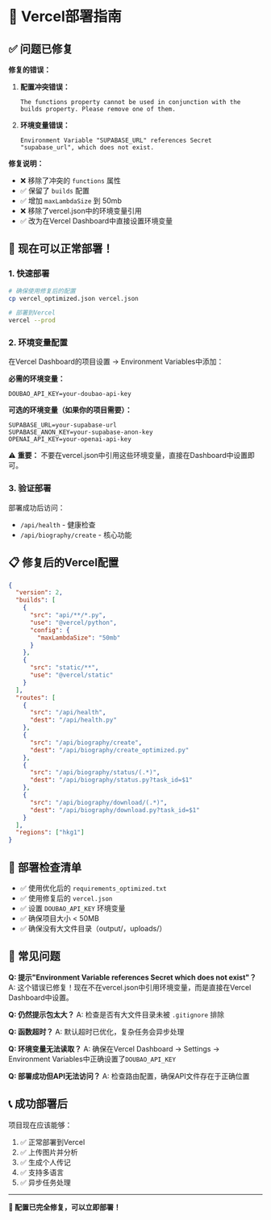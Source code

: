 # 🚀 Vercel部署指南

## ✅ 问题已修复

**修复的错误：**
1. **配置冲突错误：**
   ```
   The functions property cannot be used in conjunction with the builds property. Please remove one of them.
   ```

2. **环境变量错误：**
   ```
   Environment Variable "SUPABASE_URL" references Secret "supabase_url", which does not exist.
   ```

**修复说明：**
- ❌ 移除了冲突的 `functions` 属性
- ✅ 保留了 `builds` 配置
- ✅ 增加 `maxLambdaSize` 到 50mb
- ❌ 移除了vercel.json中的环境变量引用
- ✅ 改为在Vercel Dashboard中直接设置环境变量

## 🚀 现在可以正常部署！

### 1. 快速部署
```bash
# 确保使用修复后的配置
cp vercel_optimized.json vercel.json

# 部署到Vercel
vercel --prod
```

### 2. 环境变量配置
在Vercel Dashboard的项目设置 → Environment Variables中添加：

**必需的环境变量：**
```
DOUBAO_API_KEY=your-doubao-api-key
```

**可选的环境变量（如果你的项目需要）：**
```
SUPABASE_URL=your-supabase-url
SUPABASE_ANON_KEY=your-supabase-anon-key
OPENAI_API_KEY=your-openai-api-key
```

⚠️ **重要：** 不要在vercel.json中引用这些环境变量，直接在Dashboard中设置即可。

### 3. 验证部署
部署成功后访问：
- `/api/health` - 健康检查
- `/api/biography/create` - 核心功能

## 📋 修复后的Vercel配置

```json
{
  "version": 2,
  "builds": [
    {
      "src": "api/**/*.py",
      "use": "@vercel/python",
      "config": {
        "maxLambdaSize": "50mb"
      }
    },
    {
      "src": "static/**",
      "use": "@vercel/static"
    }
  ],
  "routes": [
    {
      "src": "/api/health",
      "dest": "/api/health.py"
    },
    {
      "src": "/api/biography/create",
      "dest": "/api/biography/create_optimized.py"
    },
    {
      "src": "/api/biography/status/(.*)",
      "dest": "/api/biography/status.py?task_id=$1"
    },
    {
      "src": "/api/biography/download/(.*)",
      "dest": "/api/biography/download.py?task_id=$1"
    }
  ],
  "regions": ["hkg1"]
}
```

## 🎯 部署检查清单

- ✅ 使用优化后的 `requirements_optimized.txt`
- ✅ 使用修复后的 `vercel.json`
- ✅ 设置 `DOUBAO_API_KEY` 环境变量
- ✅ 确保项目大小 < 50MB
- ✅ 确保没有大文件目录（output/，uploads/）

## 🚨 常见问题

**Q: 提示"Environment Variable references Secret which does not exist"？**
A: 这个错误已修复！现在不在vercel.json中引用环境变量，而是直接在Vercel Dashboard中设置。

**Q: 仍然提示包太大？**
A: 检查是否有大文件目录未被 `.gitignore` 排除

**Q: 函数超时？**
A: 默认超时已优化，复杂任务会异步处理

**Q: 环境变量无法读取？**
A: 确保在Vercel Dashboard → Settings → Environment Variables中正确设置了`DOUBAO_API_KEY`

**Q: 部署成功但API无法访问？**
A: 检查路由配置，确保API文件存在于正确位置

## 📞 成功部署后

项目现在应该能够：
1. ✅ 正常部署到Vercel
2. ✅ 上传图片并分析
3. ✅ 生成个人传记
4. ✅ 支持多语言
5. ✅ 异步任务处理

---

**🎉 配置已完全修复，可以立即部署！** 
